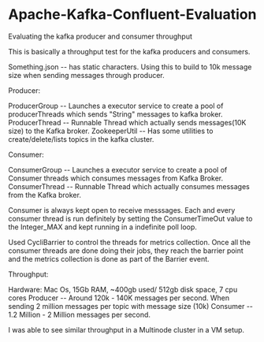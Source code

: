 # Apache-Kafka-Confluent-Evaluation
Evaluating the kafka producer and consumer throughput

This is basically a throughput test for the kafka producers and consumers.

Something.json -- has static characters. Using this to build to 10k message size when sending messages through producer.

Producer:

ProducerGroup -- Launches a executor service to create a pool of producerThreads which sends "String" messages to kafka broker.
ProducerThread -- Runnable Thread which actually sends messages(10K size) to the Kafka broker.
ZookeeperUtil -- Has some utilities to create/delete/lists topics in the kafka cluster.

Consumer:

ConsumerGroup -- Launches a executor service to create a pool of Consumer threads which consumes messages from Kafka Broker.
ConsumerThread -- Runnable Thread which actually consumes messages from the Kafka broker.

Consumer is always kept open to receive messsages. Each and every consumer thread is run definitely by setting the ConsumerTimeOut value to the Integer_MAX and kept running in a indefinite poll loop. 

Used CycliBarrier to control the threads for metrics collection. Once all the consumer threads are done doing their jobs, they reach the barrier point and the metrics collection is done as part of the Barrier event.

Throughput:

Hardware: Mac Os, 15Gb RAM, ~400gb used/ 512gb disk space, 7 cpu cores
Producer -- Around 120k - 140K messages per second. When sending 2 million messages per topic with message size (10k)
Consumer -- 1.2 Million - 2 Million messages per second.

I was able to see similar throughput in a Multinode cluster in a VM setup.
